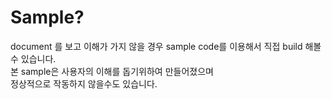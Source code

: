 # Sample?  
document 를 보고 이해가 가지 않을 경우 sample code를 이용해서 직접 build 해볼 수 있습니다.  
본 sample은 사용자의 이해를 돕기위하여 만들어졌으며  
정상적으로 작동하지 않을수도 있습니다.
